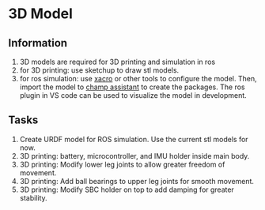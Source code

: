 # 3D Model
## Information
1. 3D models are required for 3D printing and simulation in ros
2. for 3D printing: use sketchup to draw stl models.
3. for ros simulation: use [xacro](https://github.com/ros/xacro/wiki) or other tools to configure the model. Then, import the model to [champ assistant](https://github.com/chvmp/champ_setup_assistant) to create the packages. The ros plugin in VS code can be used to visualize the model in development.
## Tasks
1. Create URDF model for ROS simulation. Use the current stl models for now.
2. 3D printing: battery, microcontroller, and IMU holder inside main body. 
3. 3D printing: Modify lower leg joints to allow greater freedom of movement. 
4. 3D printing: Add ball bearings to upper leg joints for smooth movement.
5. 3D printing: Modify SBC holder on top to add damping for greater stability.